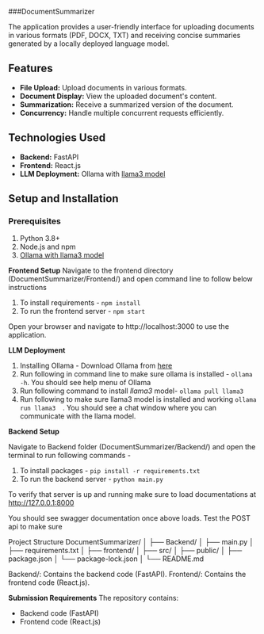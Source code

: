 ###DocumentSummarizer

The application provides a user-friendly interface for uploading documents in various formats (PDF, DOCX, TXT) and receiving concise summaries generated by a locally deployed language model.

## Features

- **File Upload:** Upload documents in various formats.
- **Document Display:** View the uploaded document's content.
- **Summarization:** Receive a summarized version of the document.
- **Concurrency:** Handle multiple concurrent requests efficiently.

## Technologies Used

- **Backend:** FastAPI
- **Frontend:** React.js
- **LLM Deployment:** Ollama with [llama3 model](https://ollama.com/library/llama3)


## Setup and Installation

### Prerequisites

 1. Python 3.8+
 2. Node.js and npm
 3. [Ollama with llama3 model](https://ollama.com/library/llama3)

**Frontend Setup**
Navigate to the frontend directory (DocumentSummarizer/Frontend/) and open command line to follow below instructions

 1. To install requirements - `npm install`
 2. To run the frontend server - `npm start`

Open your browser and navigate to http://localhost:3000 to use the application.

**LLM Deployment**

 1. Installing Ollama - Download Ollama from [here](https://ollama.com/download/mac)
 2. Run following in command line to make sure ollama is installed - `ollama -h`. You should see help menu of Ollama
 3. Run following command to install *llama3* model- `ollama pull llama3 `
 4. Run following to make sure llama3 model is installed and working 
`ollama run llama3  `. You should see a chat window where you can communicate with the llama model.

**Backend Setup**

Navigate to Backend folder (DocumentSummarizer/Backend/) and open the terminal to run following commands -

 1. To install packages - `pip install -r requirements.txt`
 2. To run the backend server - `python main.py`

To verify that server is up and running make sure to load documentations at http://127.0.0.1:8000

You should see swagger documentation once above loads. Test the POST api to make sure 

Project Structure
DocumentSummarizer/
│
├── Backend/
│   ├── main.py
│   ├── requirements.txt
│
├── frontend/
│   ├── src/
│   ├── public/
│   ├── package.json
│   └── package-lock.json
│
└── README.md

Backend/: Contains the backend code (FastAPI).
Frontend/: Contains the frontend code (React.js).

**Submission Requirements**
The repository contains:

 - Backend code (FastAPI)
 - Frontend code (React.js)